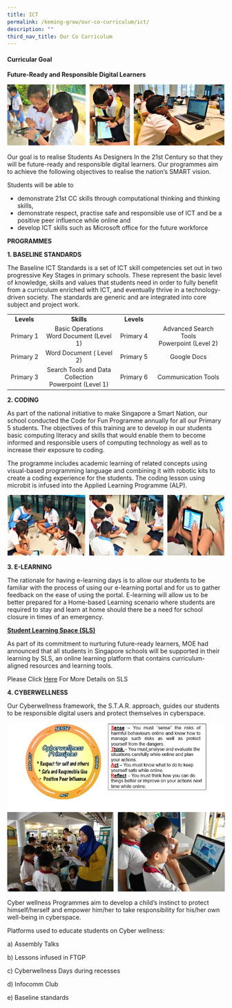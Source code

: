 ```yaml
---
title: ICT
permalink: /keming-grow/our-co-curriculum/ict/
description: ""
third_nav_title: Our Co Curriculum
---
```

<h4><strong>Curricular Goal</strong></h4>
<p><strong>Future-Ready and Responsible Digital Learners</strong></p>
<img src="/images/ict1.png">
<p>Our goal is to realise Students As Designers In the 21st Century so that they will be future-ready and responsible digital learners. Our programmes aim to achieve the following objectives to realise the nation&rsquo;s SMART vision.</p>
<p>Students will be able to</p>
<ul>
<li>demonstrate 21st CC skills through computational thinking and thinking skills,</li>
<li>demonstrate respect, practise safe and responsible use of ICT and be a positive peer influence while online and</li>
<li>develop ICT skills such as Microsoft office for the future workforce</li>
</ul>
<p><strong>PROGRAMMES</strong></p>
<p><strong>1. BASELINE STANDARDS</strong></p>
<p>The Baseline ICT Standards is a set of ICT skill competencies set out in two progressive Key Stages in primary schools. These represent the basic level of knowledge, skills and values that students need in order to fully benefit from a curriculum enriched with ICT, and eventually thrive in a technology-driven society. The standards are generic and are integrated into core subject and project work.</p>
<table width="0">
<tbody>
<tr>
<td style="text-align: center;" width="76"><strong>Levels</strong></td>
<td style="text-align: center;" width="212"><strong>Skills</strong></td>
<td style="text-align: center;" width="81"><strong>Levels</strong></td>
</tr>
<tr>
<td style="text-align: center;" width="76">Primary 1</td>
<td style="text-align: center;" width="212">Basic Operations<br />Word Document (Level 1)</td>
<td style="text-align: center;" width="81">Primary 4</td>
<td style="text-align: center;" width="188">Advanced Search Tools<br />Powerpoint (Level 2)</td>
</tr>
<tr>
<td style="text-align: center;" width="76">Primary 2</td>
<td style="text-align: center;" width="212">Word Document ( Level 2)</td>
<td style="text-align: center;" width="81">Primary 5</td>
<td style="text-align: center;" width="188">Google Docs</td>
</tr>
<tr>
<td style="text-align: center;" width="76">Primary 3</td>
<td style="text-align: center;" width="212">Search Tools and Data Collection<br />Powerpoint (Level 1)</td>
<td style="text-align: center;" width="81">Primary 6</td>
<td style="text-align: center;" width="188">Communication Tools</td>
</tr>
</tbody>
</table>
<p><strong>2. CODING</strong></p>
<p>As part of the national initiative to make Singapore a Smart Nation, our school conducted the Code for Fun Programme annually for all our Primary 5 students. The objectives of this training are to develop in our students basic computing literacy and skills that would enable them to become informed and responsible users of computing technology as well as to increase their exposure to coding.&nbsp;</p>
<p>The programme includes academic learning of related concepts using visual-based programming language and combining it with robotic kits to create a coding experience for the students. The coding lesson using microbit is infused into the Applied Learning Programme (ALP).&nbsp;</p>
<img src="/images/ict2.png">
<p><strong>3. E-LEARNING</strong></p>
<p>The rationale for having e-learning days is to allow our students to be familiar with the process of using our e-learning portal and for us to gather feedback on the ease of using the portal. E-learning will allow us to be better prepared for a Home-based Learning scenario where students are required to stay and learn at home should there be a need for school closure in times of an emergency.</p>
<p><strong><u>Student Learning Space (SLS)</u></strong></p>
<p>As part of its commitment to nurturing future-ready learners, MOE had announced that all students in Singapore schools will be supported in their learning by SLS, an online learning platform that contains curriculum-aligned resources and learning tools.</p>
<p>Please Click&nbsp;<a href="/files/Student%20Learning%20Space.pdf" target="_blank" rel="noopener">Here</a>&nbsp;For More Details on SLS</p>
<p><strong>4. CYBERWELLNESS</strong></p>
<p>Our Cyberwellness framework, the S.T.A.R. approach, guides our students to be responsible digital users and protect themselves in cyberspace.</p>
<img src="/images/ict3.png">
<p>Cyber wellness Programmes aim to develop a child&rsquo;s instinct to protect himself/herself and empower him/her to take responsibility for his/her own well-being in cyberspace.</p>
<p>Platforms used to educate students on Cyber wellness:</p>
<p>a) Assembly Talks</p>
<p>b) Lessons infused in FTGP</p>
<p>c) Cyberwellness Days during recesses</p>
<p>d) Infocomm Club</p>
<p>e) Baseline standards</p>